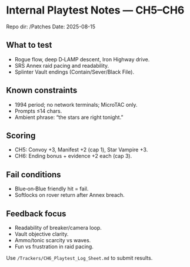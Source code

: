 # Internal Playtest Notes — CH5–CH6
Repo dir: /Patches
Date: 2025-08-15

## What to test
- Rogue flow, deep D‑LAMP descent, Iron Highway drive.  
- SRS Annex raid pacing and readability.  
- Splinter Vault endings (Contain/Sever/Black File).

## Known constraints
- 1994 period; no network terminals; MicroTAC only.  
- Prompts ≤14 chars.  
- Ambient phrase: “the stars are right tonight.”

## Scoring
- CH5: Convoy +3, Manifest +2 (cap 1), Star Vampire +3.  
- CH6: Ending bonus + evidence +2 each (cap 3).

## Fail conditions
- Blue‑on‑Blue friendly hit = fail.  
- Softlocks on rover return after Annex breach.

## Feedback focus
- Readability of breaker/camera loop.  
- Vault objective clarity.  
- Ammo/tonic scarcity vs waves.  
- Fun vs frustration in raid pacing.

Use `/Trackers/CH6_Playtest_Log_Sheet.md` to submit results.
